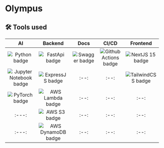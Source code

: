 # Olympus
## 🛠️ Tools used

| AI | Backend | Docs | CI/CD | Frontend |
| :-: | :----: | :--: | :---: | :------: |
![[Python badge](badge)](https://img.shields.io/badge/Python-3.12-%233776AB?logo=python&logoColor=white&labelColor=gray) | ![[FastApi badge](badge)](https://img.shields.io/badge/FastAPI-0.115.6-%23009688?logo=fastapi&logoColor=white&labelColor=gray) | ![[Swagger badge](badge)](https://img.shields.io/badge/Swagger-%2385EA2D?logo=swagger&logoColor=%2385EA2D&labelColor=gray) | ![[Github Actions badge](badge)](https://img.shields.io/badge/GitHub-Actions-%232088FF?logo=githubactions&logoColor=white&labelColor=gray) | ![[NextJS 15 badge](badge)](https://img.shields.io/badge/NextJS-15-%23000000?logo=nextdotjs&logoColor=white&labelColor=gray) |
![[Jupyter Notebook badge](badge)](https://img.shields.io/badge/Jupyter-Note-%23F37626?logo=jupyter&logoColor=white&labelColor=gray) | ![[ExpressJS badge](badge)](https://img.shields.io/badge/Express-JS-%235FA04E?logo=nodedotjs&logoColor=%235FA04E&labelColor=gray) | :--: | :--: | ![[TailwindCSS badge](badge)](https://img.shields.io/badge/Tailwind-CSS-%2306B6D4?logo=css3&logoColor=%2306B6D4&labelColor=gray) |
![[PyTorch badge](badge)](https://img.shields.io/badge/PyTorch-2.5.1-%23EE4C2C?logo=pytorch&logoColor=%23EE4C2C&labelColor=gray) | ![[AWS Lambda badge](badge)](https://img.shields.io/badge/Lambda-AWS-%23FF9900?logo=awslambda&logoColor=%23FF9900&labelColor=gray) | :--: | :--: | :--: |
| :---: | ![[AWS S3 badge](badge)](https://img.shields.io/badge/S3-AWS-%23569A31?logo=amazons3&logoColor=%23569A31&labelColor=gray) | :--: | :--: | :--: |
| :---: | ![[AWS DynamoDB badge](badge)](https://img.shields.io/badge/DynamoDB-AWS-%234053D6?logo=amazondynamodb&logoColor=white&labelColor=gray) | :--: | :--: | :--: |
